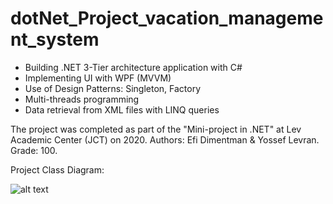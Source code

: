 # dotNet_Project_vacation_management_system

-	Building .NET 3-Tier architecture application with C#
-	Implementing UI with WPF (MVVM)
-	Use of Design Patterns: Singleton, Factory
-	Multi-threads programming
-	Data retrieval from XML files with LINQ queries 

The project was completed as part of the "Mini-project in .NET" at Lev Academic Center (JCT) on 2020. Authors: Efi Dimentman & Yossef Levran. Grade: 100.

Project Class Diagram:

![alt text](https://github.com/Ylevran/dotNet_Project_vacation_management_system/blob/changes/UML.jpg?raw=true)
